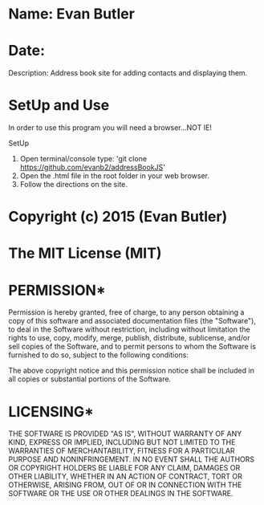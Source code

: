 # Name: Evan Butler
# Date:

Description: Address book site for adding contacts and displaying them.

# SetUp and Use
In order to use this program you will need a browser...NOT IE!

SetUp
1. Open terminal/console type: 'git clone https://github.com/evanb2/addressBookJS'
2. Open the .html file in the root folder in your web browser.
3. Follow the directions on the site.

# Copyright (c) 2015 (Evan Butler)

# The MIT License (MIT)

# PERMISSION*
Permission is hereby granted, free of charge, to any person obtaining a copy of
this software and associated documentation files (the "Software"), to deal in
the Software without restriction, including without limitation the rights to
use, copy, modify, merge, publish, distribute, sublicense, and/or sell copies
of the Software, and to permit persons to whom the Software is furnished to
do so, subject to the following conditions:

The above copyright notice and this permission notice shall be included in all
 copies or substantial portions of the Software.

# LICENSING*
THE SOFTWARE IS PROVIDED "AS IS", WITHOUT WARRANTY OF ANY KIND, EXPRESS OR
 IMPLIED, INCLUDING BUT NOT LIMITED TO THE WARRANTIES OF MERCHANTABILITY,
FITNESS FOR A PARTICULAR PURPOSE AND NONINFRINGEMENT. IN NO EVENT SHALL THE
AUTHORS OR COPYRIGHT HOLDERS BE LIABLE FOR ANY CLAIM, DAMAGES OR OTHER
LIABILITY, WHETHER IN AN ACTION OF CONTRACT, TORT OR OTHERWISE, ARISING
FROM, OUT OF OR IN CONNECTION WITH THE SOFTWARE OR THE USE OR OTHER
DEALINGS IN THE SOFTWARE.
